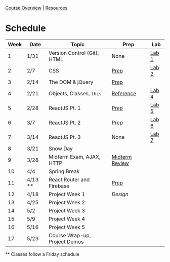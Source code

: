[Course Overview](index.md) | [Resources](resources.md)

# Schedule

| Week | Date | Topic | Prep | Lab
| --- | --- | --- | --- | --- |
| 1 | 1/31 | Version Control (Git), HTML | None | [Lab 1](labs/01.md)
| 2 | 2/7 | CSS | [Prep](prep/02.md) | [Lab 2](labs/02.md)
| 3 | 2/14 | The DOM & jQuery | [Prep](prep/03.md) |
| 4 | 2/21 | Objects, Classes, `this` | [Reference](prep/04.md) | [Lab 4](labs/04.md)
| 5 | 2/28 | ReactJS Pt. 1 | [Prep](prep/05.md) | [Lab 5](labs/05.md)
| 6 | 3/7 | ReactJS Pt. 2 | [Prep](prep/06.md) | [Lab 6](labs/06.md)
| 7 | 3/14 | ReactJS Pt. 3 | None | [Lab 7](labs/07.md)
| 8 | 3/21 | Snow Day
| 9 | 3/28 | Midterm Exam, AJAX, HTTP | [Midterm Review](notes/midterm-review.md)
| 10 | 4/4 | Spring Break
| 11 | 4/13 ** | React Router and Firebase | [Prep](prep/09.md)
| 12 | 4/18 | Project Week 1 | *Design*
| 13 | 4/25 | Project Week 2 |
| 14 | 5/2 | Project Week 3 |
| 15 | 5/9 | Project Week 4 |
| 16 | 5/16 | Project Week 5 |
| 17 | 5/23 | Course Wrap-up, Project Demos |

** Classes follow a Friday schedule
